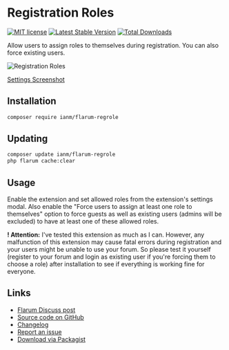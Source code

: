 # Registration Roles

[![MIT license](https://img.shields.io/badge/license-MIT-blue.svg)](https://github.com/imorland/flarum-regrole/blob/master/LICENSE) [![Latest Stable Version](https://img.shields.io/packagist/v/ianm/flarum-regrole.svg)](https://packagist.org/packages/ianm/flarum-regrole) [![Total Downloads](https://img.shields.io/packagist/dt/ianm/flarum-regrole.svg)](https://packagist.org/packages/ianm/flarum-regrole)

Allow users to assign roles to themselves during registration. You can also force existing users.

![Registration Roles](https://i.ibb.co/KhFp3hQ/reg-Role-Sign-Up-Modal.png)

[Settings Screenshot](https://i.ibb.co/Nx0wZk5/reg-Role-Settings.png)

## Installation

```bash
composer require ianm/flarum-regrole
```

## Updating

```bash
composer update ianm/flarum-regrole
php flarum cache:clear
```

## Usage

Enable the extension and set allowed roles from the extension's settings modal. Also enable the "Force users to assign at least one role to themselves" option to force guests as well as existing users (admins will be excluded) to have at least one of these allowed roles.

**! Attention:** I've tested this extension as much as I can. However, any malfunction of this extension may cause fatal errors during registration and your users might be unable to use your forum. So please test it yourself (register to your forum and login as existing user if you're forcing them to choose a role) after installation to see if everything is working fine for everyone.

## Links

- [Flarum Discuss post](https://discuss.flarum.org/d/24500-registration-roles)
- [Source code on GitHub](https://github.com/imorland/flarum-regrole)
- [Changelog](https://github.com/imorland/flarum-regrole/blob/master/CHANGELOG.md)
- [Report an issue](https://github.com/imorland/flarum-regrole/issues)
- [Download via Packagist](https://packagist.org/packages/ianm/flarum-regrole)
